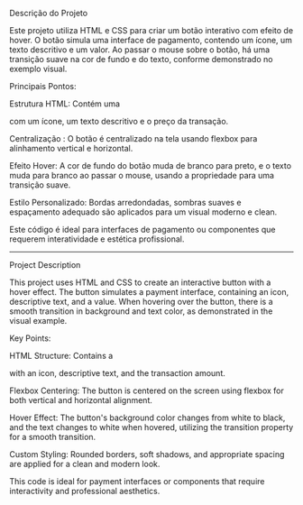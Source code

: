 Descrição do Projeto

Este projeto utiliza HTML e CSS para criar um botão interativo com efeito de hover. O botão simula uma interface de pagamento, contendo um ícone, um texto descritivo e um valor. Ao passar o mouse sobre o botão, há uma transição suave na cor de fundo e do texto, conforme demonstrado no exemplo visual.

Principais Pontos:

Estrutura HTML: Contém uma <div> com um ícone, um texto descritivo e o preço da transação.

Centralização <Flexbox>: O botão é centralizado na tela usando flexbox para alinhamento vertical e horizontal.

Efeito Hover: A cor de fundo do botão muda de branco para preto, e o texto muda para branco ao passar o mouse, usando a propriedade <transition> para uma transição suave.

Estilo Personalizado: Bordas arredondadas, sombras suaves e espaçamento adequado são aplicados para um visual moderno e clean.

Este código é ideal para interfaces de pagamento ou componentes que requerem interatividade e estética profissional.

---------------------------------------------------------------------------------------------------------------------------------------------------------------------------------------------------------------------------------------------------------------------------------------------------------------------------

Project Description

This project uses HTML and CSS to create an interactive button with a hover effect. The button simulates a payment interface, containing an icon, descriptive text, and a value. When hovering over the button, there is a smooth transition in background and text color, as demonstrated in the visual example.

Key Points:

HTML Structure: Contains a <div> with an icon, descriptive text, and the transaction amount.

Flexbox Centering: The button is centered on the screen using flexbox for both vertical and horizontal alignment.

Hover Effect: The button's background color changes from white to black, and the text changes to white when hovered, utilizing the transition property for a smooth transition.

Custom Styling: Rounded borders, soft shadows, and appropriate spacing are applied for a clean and modern look.

This code is ideal for payment interfaces or components that require interactivity and professional aesthetics.
